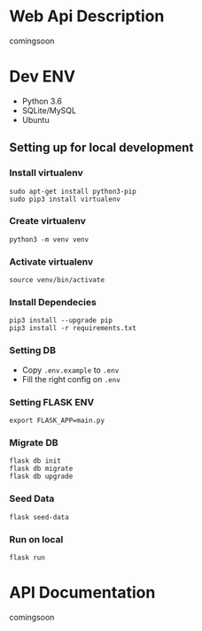 # Web Api Description
comingsoon

# Dev ENV

- Python 3.6
- SQLite/MySQL
- Ubuntu

## Setting up for local development

### Install virtualenv
```
sudo apt-get install python3-pip
sudo pip3 install virtualenv 
```

### Create virtualenv

```
python3 -m venv venv
```

### Activate virtualenv

```
source venv/bin/activate
```

### Install Dependecies

```
pip3 install --upgrade pip
pip3 install -r requirements.txt
```

### Setting DB

- Copy `.env.example` to `.env`
- Fill the right config on `.env`

### Setting FLASK ENV

```
export FLASK_APP=main.py
```

### Migrate DB

```
flask db init
flask db migrate
flask db upgrade
```

### Seed Data

```
flask seed-data
```

### Run on local

```
flask run
```

# API Documentation

comingsoon

